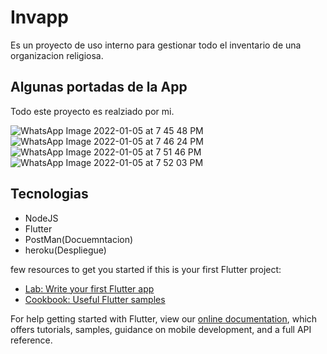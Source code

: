 # Invapp

Es un proyecto de uso interno para gestionar todo el inventario de una organizacion religiosa.

## Algunas portadas de la App

Todo este proyecto es realziado por mi.

![WhatsApp Image 2022-01-05 at 7 45 48 PM](https://user-images.githubusercontent.com/23745058/149605061-35128294-1faf-435d-9eba-52cddc6f0afd.jpeg)![WhatsApp Image 2022-01-05 at 7 46 24 PM](https://user-images.githubusercontent.com/23745058/149605064-c72ef307-f182-40a3-92da-19b2149643bc.jpeg)
![WhatsApp Image 2022-01-05 at 7 51 46 PM](https://user-images.githubusercontent.com/23745058/149605066-267dbc7d-03fc-43f2-9f84-33725b9361f0.jpeg)
![WhatsApp Image 2022-01-05 at 7 52 03 PM](https://user-images.githubusercontent.com/23745058/149605067-06833c86-5c95-4d92-b0d9-c04ee8b7ae40.jpeg)


## Tecnologias 
- NodeJS
- Flutter
- PostMan(Docuemntacion)
- heroku(Despliegue)

few resources to get you started if this is your first Flutter project:

- [Lab: Write your first Flutter app](https://flutter.dev/docs/get-started/codelab)
- [Cookbook: Useful Flutter samples](https://flutter.dev/docs/cookbook)

For help getting started with Flutter, view our
[online documentation](https://flutter.dev/docs), which offers tutorials,
samples, guidance on mobile development, and a full API reference.
